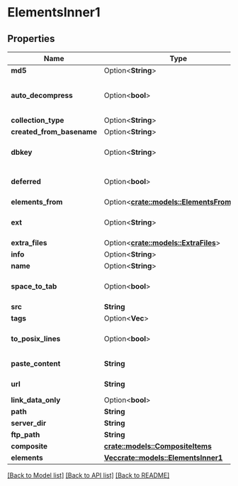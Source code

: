 # ElementsInner1

## Properties

Name | Type | Description | Notes
------------ | ------------- | ------------- | -------------
**md5** | Option<**String**> |  | [optional]
**auto_decompress** | Option<**bool**> | Decompress compressed data before sniffing? | [optional][default to false]
**collection_type** | Option<**String**> |  | [optional]
**created_from_basename** | Option<**String**> |  | [optional]
**dbkey** | Option<**String**> |  | [optional][default to ?]
**deferred** | Option<**bool**> |  | [optional][default to false]
**elements_from** | Option<[**crate::models::ElementsFromType**](ElementsFromType.md)> |  | [optional]
**ext** | Option<**String**> |  | [optional][default to auto]
**extra_files** | Option<[**crate::models::ExtraFiles**](ExtraFiles.md)> |  | [optional]
**info** | Option<**String**> |  | [optional]
**name** | Option<**String**> |  | [optional]
**space_to_tab** | Option<**bool**> |  | [optional][default to false]
**src** | **String** |  | 
**tags** | Option<**Vec<String>**> |  | [optional]
**to_posix_lines** | Option<**bool**> |  | [optional][default to false]
**paste_content** | **String** | Content to upload | 
**url** | **String** | URL to upload | 
**link_data_only** | Option<**bool**> |  | [optional]
**path** | **String** |  | 
**server_dir** | **String** |  | 
**ftp_path** | **String** |  | 
**composite** | [**crate::models::CompositeItems**](CompositeItems.md) |  | 
**elements** | [**Vec<crate::models::ElementsInner1>**](Elements_inner_1.md) |  | 

[[Back to Model list]](../README.md#documentation-for-models) [[Back to API list]](../README.md#documentation-for-api-endpoints) [[Back to README]](../README.md)


